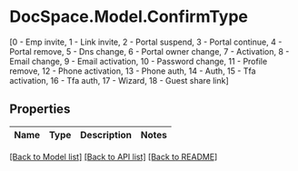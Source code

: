 # DocSpace.Model.ConfirmType
[0 - Emp invite, 1 - Link invite, 2 - Portal suspend, 3 - Portal continue, 4 - Portal remove, 5 - Dns change, 6 - Portal owner change, 7 - Activation, 8 - Email change, 9 - Email activation, 10 - Password change, 11 - Profile remove, 12 - Phone activation, 13 - Phone auth, 14 - Auth, 15 - Tfa activation, 16 - Tfa auth, 17 - Wizard, 18 - Guest share link]

## Properties

Name | Type | Description | Notes
------------ | ------------- | ------------- | -------------

[[Back to Model list]](../README.md#documentation-for-models) [[Back to API list]](../README.md#documentation-for-api-endpoints) [[Back to README]](../README.md)

